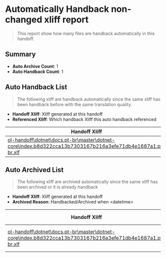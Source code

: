# Automatically Handback non-changed xliff report
> This report show how many files are handback automatically in this handoff.

## Summary
* **Auto Archive Count**: 1
* **Auto Handback Count**: 1

## Auto Handback List
> The following xliff are handback automatically since the same xliff has been handback before with the same translation quality.

* **Handoff Xliff**: Xliff generated at this handoff
* **Referenced Xliff**: Which handback Xliff this auto handback referenced

| Handoff Xliff | Referenced Xliff | 
| --- | --- | 
| [ol-handoff\dotnet\docs.pt-br\master\dotnet-core\index.b8d322cca13b7303167b216a3efe71db4e1687a1.pt-br.xlf](https://github.com/dotnet/docs.handoff/blob/6f4fd120ce9e1b7c97d92a80d455c3c0b1bb8b4a/ol-handoff/dotnet/docs.pt-br/master/dotnet-core/index.b8d322cca13b7303167b216a3efe71db4e1687a1.pt-br.xlf) | [ol-handback\dotnet\docs.pt-br\master\dotnet-core\index.b8d322cca13b7303167b216a3efe71db4e1687a1.pt-br.xlf](https://github.com/dotnet/docs.handback/blob/8ca0f0b508090d1d6be5d02186926fa23b7967b6/ol-handback/dotnet/docs.pt-br/master/dotnet-core/index.b8d322cca13b7303167b216a3efe71db4e1687a1.pt-br.xlf) | 

## Auto Archived List
> The following xliff are archived automatically since the same xliff has been archived or it is already handback

* **Handoff Xliff**: Xliff generated at this handoff
* **Archived Reason**: Handbacked/Archived when &lt;datetime&gt;

| Handoff Xliff | Archived Reason | 
| --- | --- | 
| [ol-handoff\dotnet\docs.pt-br\master\dotnet-core\index.b8d322cca13b7303167b216a3efe71db4e1687a1.pt-br.xlf](https://github.com/dotnet/docs.handoff/blob/6f4fd120ce9e1b7c97d92a80d455c3c0b1bb8b4a/ol-handoff/dotnet/docs.pt-br/master/dotnet-core/index.b8d322cca13b7303167b216a3efe71db4e1687a1.pt-br.xlf) | Archived when 17/01/30 08:15 | 

